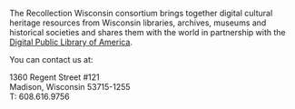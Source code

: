 The Recollection Wisconsin consortium brings together digital cultural heritage resources from Wisconsin libraries, archives, museums and historical societies and shares them with the world in partnership with the [Digital Public Library of America](https://dp.la/).

You can contact us at:

1360 Regent Street #121  
Madison, Wisconsin 53715-1255  
T: 608.616.9756
